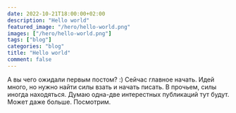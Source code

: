```yaml
---
date: 2022-10-21T18:00:00+02:00
description: "Hello world"
featured_image: "/hero/hello-world.png"
images: ["/hero/hello-world.png"]
tags: ["blog"]
categories: "blog"
title: "Hello world"
comment: false
---
```


А вы чего ожидали первым постом? :) Сейчас главное начать. Идей много, но нужно найти силы взать и начать писать. В прочьем, силы иногда находяться. Думаю одна-две интерестных публикаций тут будут. Может даже больше. Посмотрим.
